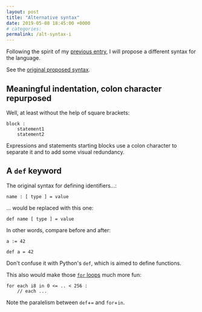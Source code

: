 ```yaml
---
layout: post
title: "Alternative syntax"
date: 2019-05-08 18:45:00 +0000
# categories:
permalink: /alt-syntax-i
---
```


Following the spirit of my [previous entry](https://mikelcaz.github.io/yagnislang/holy-war-editor-part-i), I will propose a different syntax for the language.

See the [original proposed syntax](https://mikelcaz.github.io/yagnislang/first-bits).

## Meaningful indentation, colon character repurposed

Well, at least without the help of square brackets:

```
block :
    statement1
    statement2
```

Expressions and statements starting blocks use a colon character to separate it and to add some visual redundancy.

## A `def` keyword

The original syntax for defining identifiers...:

```
name : [ type ] = value
```

... would be replaced with this one:

```
def name [ type ] = value
```

In other words, compare before and after:

```yagnis
a := 42

def a = 42
```

Don't confuse it with Python's `def`, which is aimed to define functions.

This also would make those [`for` loops](https://mikelcaz.github.io/yagnislang/loops-part-i) much more fun:

```yagnis
for each i8 in 0 <= .. < 256 :
    // each ...
```

Note the paralelism between `def`+`=` and `for`+`in`.
